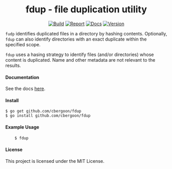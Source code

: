 <h1 align="center">fdup - file duplication utility</h1>
<p align="center">
<a href="https://travis-ci.org/cbergoon/fdup"><img src="https://travis-ci.org/cbergoon/fdup.svg?branch=master" alt="Build"></a>
<a href="https://goreportcard.com/report/github.com/cbergoon/fdup"><img src="https://goreportcard.com/badge/github.com/cbergoon/fdup?1=1" alt="Report"></a>
<a href="https://godoc.org/github.com/cbergoon/fdup"><img src="https://img.shields.io/badge/godoc-reference-brightgreen.svg" alt="Docs"></a>
<a href="#"><img src="https://img.shields.io/badge/version-0.1.0-brightgreen.svg" alt="Version"></a>
</p>

```fudp``` identifies duplicated files in a directory by hashing contents. Optionally, ```fdup``` can also identify directories with an exact duplicate within the 
specified scope. 

```fdup``` uses a hasing strategy to identify files (and/or directories) whose content is duplicated. Name and other metadata are not relevant to the results. 

#### Documentation 

See the docs [here](https://godoc.org/github.com/cbergoon/fdup).

#### Install
```
$ go get github.com/cbergoon/fdup
$ go install github.com/cbergoon/fdup
```

#### Example Usage
```sh
    $ fdup
```

#### License
This project is licensed under the MIT License.